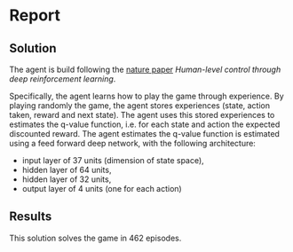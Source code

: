 # Report

## Solution

The agent is build following the [nature paper](https://web.stanford.edu/class/psych209/Readings/MnihEtAlHassibis15NatureControlDeepRL.pdf) *Human-level control through deep reinforcement learning*. 

Specifically, the agent learns how to play the game through experience. By playing randomly the game, the agent stores experiences (state, action taken, reward and next state). The agent uses this stored experiences to estimates the q-value function, i.e. for each state and action the expected discounted reward. The agent estimates the q-value function is estimated using a feed forward deep network, with the following architecture: 
* input layer of 37 units (dimension of state space),
* hidden layer of 64 units,
* hidden layer of 32 units,
* output layer of 4 units (one for each action)

## Results

This solution solves the game in 462 episodes.
